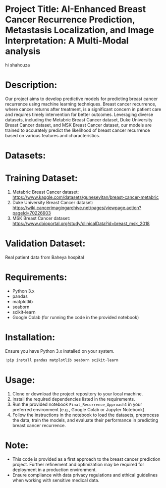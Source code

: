 # Project Title: AI-Enhanced Breast Cancer Recurrence Prediction, Metastasis Localization, and Image Interpretation: A Multi-Modal analysis
hi shahouza
# Description:
Our project aims to develop predictive models for predicting breast cancer recurrence using machine learning techniques. Breast cancer recurrence, where cancer returns after treatment, is a significant concern in patient care and requires timely intervention for better outcomes. Leveraging diverse datasets, including the Metabric Breast Cancer dataset, Duke University Breast Cancer dataset, and MSK Breast Cancer dataset, our models are trained to accurately predict the likelihood of breast cancer recurrence based on various features and characteristics.

# Datasets:
# Training Dataset:
1. Metabric Breast Cancer dataset: https://www.kaggle.com/datasets/gunesevitan/breast-cancer-metabric
2. Duke University Breast Cancer dataset: https://wiki.cancerimagingarchive.net/pages/viewpage.action?pageId=70226903
3. MSK Breast Cancer dataset: https://www.cbioportal.org/study/clinicalData?id=breast_msk_2018
# Validation Dataset:
Real patient data from Baheya hospital

# Requirements:
- Python 3.x
- pandas
- matplotlib
- seaborn
- scikit-learn
- Google Colab (for running the code in the provided notebook)

# Installation:
Ensure you have Python 3.x installed on your system.
```python
!pip install pandas matplotlib seaborn scikit-learn
```

# Usage:
1. Clone or download the project repository to your local machine.
2. Install the required dependencies listed in the requirements.
3. Run the provided notebook `Final_Recurrence_Approach1` in your preferred environment (e.g., Google Colab or Jupyter Notebook).
4. Follow the instructions in the notebook to load the datasets, preprocess the data, train the models, and evaluate their performance in predicting breast cancer recurrence.

# Note:
- This code is provided as a first approach to the breast cancer prediction project. Further refinement and optimization may be required for deployment in a production environment.
- Ensure compliance with data privacy regulations and ethical guidelines when working with sensitive medical data.

